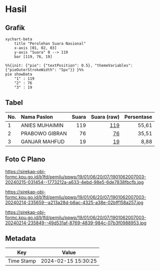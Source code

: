 # Hasil

## Grafik

```mermaid
xychart-beta
    title "Perolehan Suara Nasional"
    x-axis [01, 02, 03]
    y-axis "Suara" 0 --> 119
    bar [119, 76, 19]
```

```mermaid
%%{init: {"pie": {"textPosition": 0.5}, "themeVariables": {"pieOuterStrokeWidth": "5px"}} }%%
pie showData
    "1" : 119
    "2" : 76
    "3" : 19
```

## Tabel

| No. | Nama Paslon    | Suara | Suara (raw) | Persentase |
|:--- |:-------------- | -----:| -----------:| ----------:|
| 1   | ANIES MUHAIMIN | 119   | [119][p-1]  | 55,61      |
| 2   | PRABOWO GIBRAN | 76    | [76][p-2]   | 35,51      |
| 3   | GANJAR MAHFUD  | 19    | [19][p-3]   | 8,88       |


[p-1]: https://github.com/gigit-pemilu/pemilu-2024/blob/main/pilpres/hitung-suara/sub/19-kepulauan-bangka-belitung/sub/01-bangka/sub/06-bakam/sub/2007-mabat/sub/003-tps/sub/paslon-1.txt
[p-2]: https://github.com/gigit-pemilu/pemilu-2024/blob/main/pilpres/hitung-suara/sub/19-kepulauan-bangka-belitung/sub/01-bangka/sub/06-bakam/sub/2007-mabat/sub/003-tps/sub/paslon-2.txt
[p-3]: https://github.com/gigit-pemilu/pemilu-2024/blob/main/pilpres/hitung-suara/sub/19-kepulauan-bangka-belitung/sub/01-bangka/sub/06-bakam/sub/2007-mabat/sub/003-tps/sub/paslon-3.txt

## Foto C Plano

https://sirekap-obj-formc.kpu.go.id/b1fd/pemilu/ppwp/19/01/06/20/07/1901062007003-20240215-031454--1773212a-a633-4ebd-98e5-6de7838fbcfb.jpg

https://sirekap-obj-formc.kpu.go.id/b1fd/pemilu/ppwp/19/01/06/20/07/1901062007003-20240214-235659--a213a28d-b6ac-4325-a38e-02bff158a257.jpg

https://sirekap-obj-formc.kpu.go.id/b1fd/pemilu/ppwp/19/01/06/20/07/1901062007003-20240214-235849--49d531af-8769-4839-984c-07b3f0988953.jpg


## Metadata

| Key        | Value               |
| ---------- | ------------------- |
| Time Stamp | 2024-02-15 15:30:25 |



